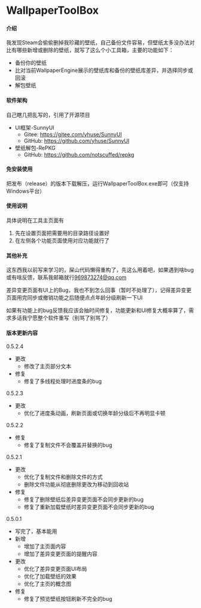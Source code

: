 # WallpaperToolBox

#### 介绍
我发现Steam会偷偷删掉我珍藏的壁纸，自己备份文件容易，但壁纸太多没办法对比有哪些新增或删除的壁纸，就写了这么个小工具箱，主要的功能如下：
* 备份你的壁纸
* 比对当前WallpaperEngine展示的壁纸库和备份的壁纸库差异，并选择同步或回滚
* 解包壁纸

#### 软件架构
自己瞎几把乱写的，引用了开源项目
* UI框架-SunnyUI
  * Gitee: <https://gitee.com/yhuse/SunnyUI>
  * GitHub: <https://github.com/yhuse/SunnyUI>
* 壁纸解包-RePKG
  * GitHub: <https://github.com/notscuffed/repkg>


#### 免安装使用

把发布（release）的版本下载解压，运行WallpaperToolBox.exe即可（仅支持Windows平台）

#### 使用说明
具体说明在工具主页面有

1.  先在设置页面把需要用的目录路径设置好
2.  在左侧各个功能页面使用对应功能就行了

#### 其他补充

这东西我以前写来学习的，屎山代码懒得重构了，先这么用着吧，如果遇到啥bug或有啥反馈，联系我邮箱就行<969873274@qq.com>

差异变更页面有UI上的Bug，我也不到怎么回事（暂时不处理了），记得差异变更页面用完同步或撤销功能之后随便点点年龄分级刷新一下UI

如果有功能上的bug反馈我应该会抽时间修复，功能更新和UI修复大概率算了，需求多话我宁愿整个软件重写（别骂了别骂了）


#### 版本更新内容
0.5.2.4
* 更改
  * 修改了主页部分文本
* 修复
  * 修复了多线程处理时进度条的bug

0.5.2.3
* 更改
  * 优化了进度条动画，刷新页面或切换年龄分级后不再明显卡顿

0.5.2.2
* 修复
  * 修复了复制文件不会覆盖并替换的bug

0.5.2.1
* 更改
  * 优化了复制文件和删除文件的方式
  * 删除文件功能从彻底删除更改为移动到回收站
* 修复
  * 修复了删除壁纸后差异变更页面不会同步更新的bug
  * 修复了重新加载壁纸时差异变更页面不会同步更新的bug

0.5.0.1
* 写完了，基本能用
* 新增
  * 增加了主页面内容
  * 增加了差异变更页面的提醒内容
* 更改
  * 优化了差异变更页面UI布局
  * 优化了加载壁纸的效果
  * 优化了主页的概念图
* 修复
  * 修复了预览壁纸按钮刷新不完全的bug
